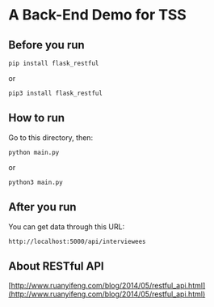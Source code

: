 # A Back-End Demo for TSS

## Before you run

```
pip install flask_restful
```

or

```
pip3 install flask_restful
```

## How to run

Go to this directory, then:

```
python main.py
```

or

```
python3 main.py
```

## After you run

You can get data through this URL:
```
http://localhost:5000/api/interviewees
```

## About RESTful API

[http://www.ruanyifeng.com/blog/2014/05/restful_api.html](http://www.ruanyifeng.com/blog/2014/05/restful_api.html)